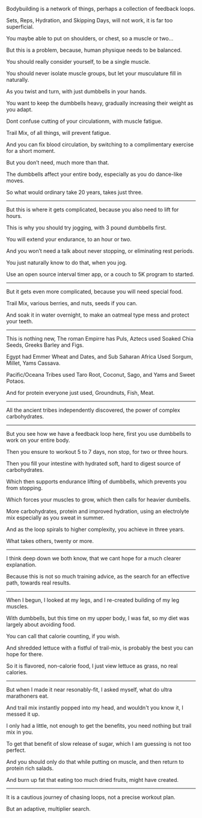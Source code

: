 Bodybuilding is a network of things,
perhaps a collection of feedback loops.

Sets, Reps, Hydration, and Skipping Days,
will not work, it is far too superficial.

You maybe able to put on shoulders,
or chest, so a muscle or two…

But this is a problem, because,
human physique needs to be balanced.

You should really consider yourself,
to be a single muscle.

You should never isolate muscle groups,
but let your musculature fill in naturally.

As you twist and turn,
with just dumbbells in your hands.

You want to keep the dumbbells heavy,
gradually increasing their weight as you adapt.

Dont confuse cutting of your circulationm,
with muscle fatigue.

Trail Mix, of all things,
will prevent fatigue.

And you can fix blood circulation,
by switching to a complimentary exercise for a short moment.

But you don’t need,
much more than that.

The dumbbells affect your entire body,
especially as you do dance-like moves.

So what would ordinary take 20 years,
takes just three.

---

But this is where it gets complicated,
because you also need to lift for hours.

This is why you should try jogging,
with 3 pound dumbbells first.

You will extend your endurance,
to an hour or two.

And you won’t need a talk about never stopping,
or eliminating rest periods.

You just naturally know to do that,
when you jog.

Use an open source interval timer app,
or a couch to 5K program to started.

---

But it gets even more complicated,
because you will need special food.

Trail Mix, various berries, and nuts,
seeds if you can.

And soak it in water overnight,
to make an oatmeal type mess and protect your teeth.

---

This is nothing new, The roman Empirre has Puls,
Aztecs used Soaked Chia Seeds, Greeks Barley and Figs.

Egypt had Emmer Wheat and Dates, and Sub Saharan Africa
Used Sorgum, Millet, Yams Cassava.

Pacific/Oceana Tribes used Taro Root, Coconut,
Sago, and Yams and Sweet Potaos.

And for protein everyone just used,
Groundnuts, Fish, Meat.

---

All the ancient tribes independently discovered,
the power of complex carbohydrates.

---

But you see how we have a feedback loop here,
first you use dumbbells to work on your entire body.

Then you ensure to workout 5 to 7 days,
non stop, for two or three hours.

Then you fill your intestine with hydrated soft,
hard to digest source of carbohydrates.

Which then supports endurance lifting of dumbbells,
which prevents you from stopping.

Which forces your muscles to grow,
which then calls for heavier dumbells.

More carbohydrates, protein and improved hydration,
using an electrolyte mix especially as you sweat in summer.

And as the loop spirals to higher complexity,
you achieve in three years.

What takes others,
twenty or more.

---

I think deep down we both know,
that we cant hope for a much clearer explanation.

Because this is not so much training advice,
as the search for an effective path, towards real results.

---

When I begun, I looked at my legs,
and I re-created  building of my leg muscles.

With dumbbells, but this time on my upper body,
I was fat, so my diet was largely about avoiding food.

You can call that calorie counting,
if you wish.

And shredded lettuce with a fistful of trail-mix,
is probably the best you can hope for there.

So it is flavored, non-calorie food,
I just view lettuce as grass, no real calories.

---


But when I made it near resonably-fit,
I asked myself, what do ultra marathoners eat.

And trail mix instantly popped into my head,
and wouldn't you know it, I messed it up.

I only had a little, not enough to get the benefits,
you need nothing but trail mix in you.

To get that benefit of slow release of sugar,
which I am guessing is not too perfect.

And you should only do that while putting on muscle,
and then return to protein rich salads.

And burn up fat that eating too much dried fruits,
might have created.

---

It is a cautious journey of chasing loops,
not a precise workout plan.

But an adaptive,
multiplier search.
